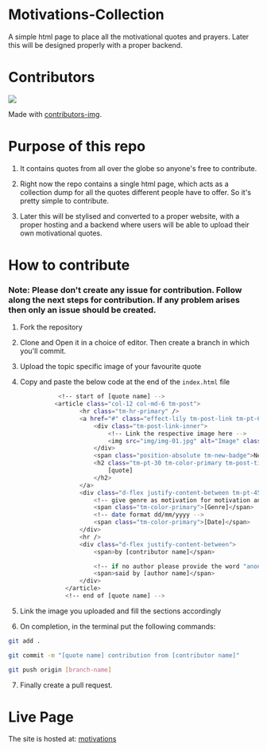 # Motivations-Collection

A simple html page to place all the motivational quotes and prayers. Later this will be designed properly with a proper backend.

# Contributors

<!-- Copy-paste in your Readme.md file -->

<a href = "https://github.com/Tanu-N-Prabhu/Python/graphs/contributors">
  <img src = "https://contrib.rocks/image?repo=Mark-42-max/Motivations-Collection"/>
</a>

Made with [contributors-img](https://contrib.rocks).

# Purpose of this repo

1. It contains quotes from all over the globe so anyone's free to contribute.

2. Right now the repo contains a single html page, which acts as a collection dump for all the quotes different people have to offer. So it's pretty simple to contribute.

3. Later this will be stylised and converted to a proper website, with a proper hosting and a backend where users will be able to upload their own motivational quotes.

# How to contribute
### Note: Please don't create any issue for contribution. Follow along the next steps for contribution. If any problem arises then only an issue should be created.

1. Fork the repository

2. Clone and Open it in a choice of editor. Then create a branch in which you'll commit.

3. Upload the topic specific image of your favourite quote

4. Copy and paste the below code at the end of the ```index.html``` file

```bash
              <!-- start of [quote name] -->
             <article class="col-12 col-md-6 tm-post">
                    <hr class="tm-hr-primary" />
                    <a href="#" class="effect-lily tm-post-link tm-pt-60">
                        <div class="tm-post-link-inner">
                            <!-- Link the respective image here -->
                            <img src="img/img-01.jpg" alt="Image" class="img-fluid" />
                        </div>
                        <span class="position-absolute tm-new-badge">New</span>
                        <h2 class="tm-pt-30 tm-color-primary tm-post-title">
                            [quote]
                        </h2>
                    </a>
                    <div class="d-flex justify-content-between tm-pt-45">
                        <!-- give genre as motivation for motivation and prayer for prayer -->
                        <span class="tm-color-primary">[Genre]</span>
                        <!-- date format dd/mm/yyyy -->
                        <span class="tm-color-primary">[Date]</span>
                    </div>
                    <hr />
                    <div class="d-flex justify-content-between">
                        <span>by [contributor name]</span>

                        <!-- if no author please provide the word "anonymus" in this section -->
                        <span>said by [author name]</span>
                    </div>
                </article>
                <!-- end of [quote name] -->

```


5. Link the image you uploaded and fill the sections accordingly

6. On completion, in the terminal put the following commands:

```bash
git add .

git commit -m "[quote name] contribution from [contributor name]"

git push origin [branch-name]
```

7. Finally create a pull request.


# Live Page

The site is hosted at: [motivations]

[motivations]: https://mark-42-max.github.io/Motivations-Collection/
